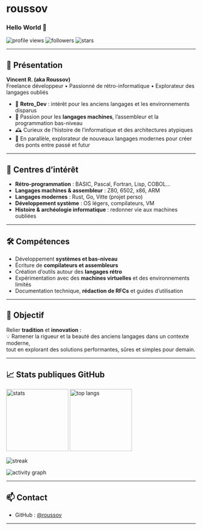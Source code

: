 # roussov
### Hello World 👋

<!-- Badges rapides -->
<p align="left">
  <img src="https://komarev.com/ghpvc/?username=roussov&label=Profile%20views&style=for-the-badge" alt="profile views" />
  <img src="https://img.shields.io/github/followers/roussov?label=Followers&style=for-the-badge" alt="followers" />
  <img src="https://img.shields.io/github/stars/roussov?affiliations=OWNER%2CCOLLABORATOR&label=Stars&style=for-the-badge" alt="stars" />
</p>

---

## 👤 Présentation
**Vincent R. (aka Roussov)**  
Freelance développeur • Passionné de rétro-informatique • Explorateur des langages oubliés

- 🔧 **Retro_Dev** : intérêt pour les anciens langages et les environnements disparus  
- 💾 Passion pour les **langages machines**, l’assembleur et la programmation bas-niveau  
- 🕰️ Curieux de l’histoire de l’informatique et des architectures atypiques  
- 🚀 En parallèle, explorateur de nouveaux langages modernes pour créer des ponts entre passé et futur  

---

## 📜 Centres d’intérêt
- **Rétro-programmation** : BASIC, Pascal, Fortran, Lisp, COBOL…  
- **Langages machines & assembleur** : Z80, 6502, x86, ARM  
- **Langages modernes** : Rust, Go, Vitte (projet perso)  
- **Développement système** : OS légers, compilateurs, VM  
- **Histoire & archéologie informatique** : redonner vie aux machines oubliées  

---

## 🛠️ Compétences
- Développement **systèmes et bas-niveau**  
- Écriture de **compilateurs et assembleurs**  
- Création d’outils autour des **langages rétro**  
- Expérimentation avec des **machines virtuelles** et des environnements limités  
- Documentation technique, **rédaction de RFCs** et guides d’utilisation  

---

## 🎯 Objectif
Relier **tradition** et **innovation** :  
💡 Ramener la rigueur et la beauté des anciens langages dans un contexte moderne,  
tout en explorant des solutions performantes, sûres et simples pour demain.  

---

## 📈 Stats publiques GitHub
<p align="left">
  <img height="165" src="https://github-readme-stats.vercel.app/api?username=roussov&show_icons=true&count_private=true&include_all_commits=true" alt="stats" />
  <img height="165" src="https://github-readme-stats.vercel.app/api/top-langs/?username=roussov&layout=compact&langs_count=8" alt="top langs" />
</p>

<p align="left">
  <img src="https://streak-stats.demolab.com?user=roussov" alt="streak" />
</p>

<p align="left">
  <img src="https://github-readme-activity-graph.vercel.app/graph?username=roussov&area=true" alt="activity graph" />
</p>

---

## 📫 Contact
- GitHub : [@roussov](https://github.com/roussov)  


---
